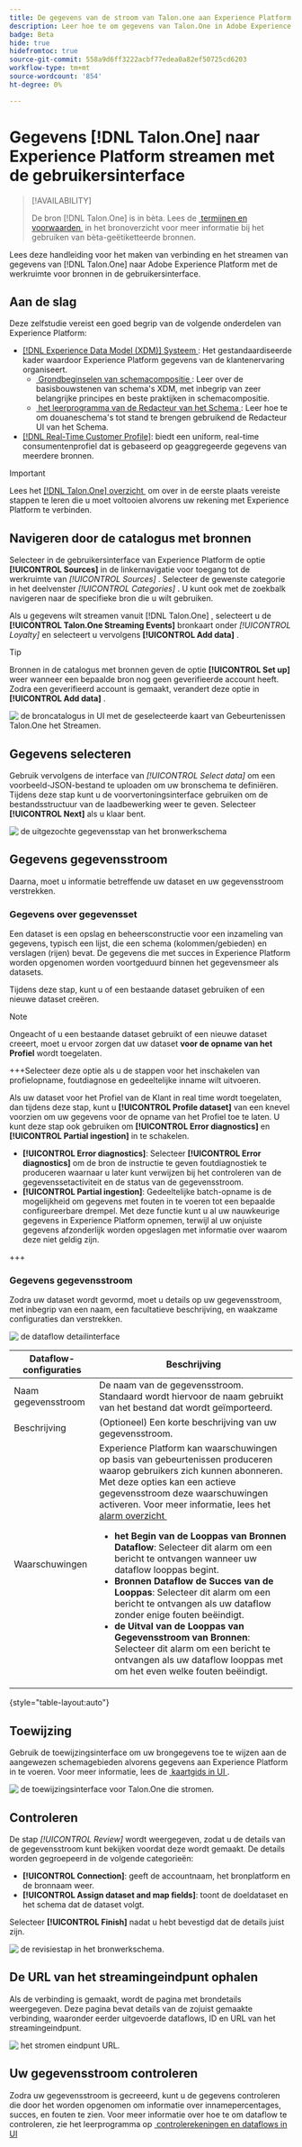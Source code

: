 ```yaml
---
title: De gegevens van de stroom van Talon.one aan Experience Platform gebruikend UI
description: Leer hoe te om gegevens van Talon.One in Adobe Experience Platform te stromen gebruikend UI. Deze gids behandelt opstelling, gegevensselectie, en dataflow configuratie.
badge: Beta
hide: true
hidefromtoc: true
source-git-commit: 558a9d6ff3222acbf77edea0a82ef50725cd6203
workflow-type: tm+mt
source-wordcount: '854'
ht-degree: 0%

---
```


# Gegevens [!DNL Talon.One] naar Experience Platform streamen met de gebruikersinterface

>[!AVAILABILITY]
>
>De bron [!DNL Talon.One] is in bèta. Lees de [&#x200B; termijnen en voorwaarden &#x200B;](../../../../home.md#terms-and-conditions) in het bronoverzicht voor meer informatie bij het gebruiken van bèta-geëtiketteerde bronnen.

Lees deze handleiding voor het maken van verbinding en het streamen van gegevens van [!DNL Talon.One] naar Adobe Experience Platform met de werkruimte voor bronnen in de gebruikersinterface.

## Aan de slag

Deze zelfstudie vereist een goed begrip van de volgende onderdelen van Experience Platform:

* [[!DNL Experience Data Model (XDM)]  Systeem &#x200B;](../../../../../xdm/home.md): Het gestandaardiseerde kader waardoor Experience Platform gegevens van de klantenervaring organiseert.
   * [&#x200B; Grondbeginselen van schemacompositie &#x200B;](../../../../../xdm/schema/composition.md): Leer over de basisbouwstenen van schema&#39;s XDM, met inbegrip van zeer belangrijke principes en beste praktijken in schemacompositie.
   * [&#x200B; het leerprogramma van de Redacteur van het Schema &#x200B;](../../../../../xdm/tutorials/create-schema-ui.md): Leer hoe te om douaneschema&#39;s tot stand te brengen gebruikend de Redacteur UI van het Schema.
* [[!DNL Real-Time Customer Profile]](../../../../../profile/home.md): biedt een uniform, real-time consumentenprofiel dat is gebaseerd op geaggregeerde gegevens van meerdere bronnen.

>[!IMPORTANT]
>
>Lees het [[!DNL Talon.One]  overzicht &#x200B;](../../../../connectors/loyalty/talon-one.md) om over in de eerste plaats vereiste stappen te leren die u moet voltooien alvorens uw rekening met Experience Platform te verbinden.

## Navigeren door de catalogus met bronnen

Selecteer in de gebruikersinterface van Experience Platform de optie **[!UICONTROL Sources]** in de linkernavigatie voor toegang tot de werkruimte van *[!UICONTROL Sources]* . Selecteer de gewenste categorie in het deelvenster *[!UICONTROL Categories]* . U kunt ook met de zoekbalk navigeren naar de specifieke bron die u wilt gebruiken.

Als u gegevens wilt streamen vanuit [!DNL Talon.One] , selecteert u de **[!UICONTROL Talon.One Streaming Events]** bronkaart onder *[!UICONTROL Loyalty]* en selecteert u vervolgens **[!UICONTROL Add data]** .

>[!TIP]
>
>Bronnen in de catalogus met bronnen geven de optie **[!UICONTROL Set up]** weer wanneer een bepaalde bron nog geen geverifieerde account heeft. Zodra een geverifieerd account is gemaakt, verandert deze optie in **[!UICONTROL Add data]** .

![&#x200B; de broncatalogus in UI met de geselecteerde kaart van Gebeurtenissen Talon.One het Streamen.](../../../../images/tutorials/create/talon-one-streaming/catalog.png)

## Gegevens selecteren

Gebruik vervolgens de interface van *[!UICONTROL Select data]* om een voorbeeld-JSON-bestand te uploaden om uw bronschema te definiëren. Tijdens deze stap kunt u de voorvertoningsinterface gebruiken om de bestandsstructuur van de laadbewerking weer te geven. Selecteer **[!UICONTROL Next]** als u klaar bent.

![&#x200B; de uitgezochte gegevensstap van het bronwerkschema &#x200B;](../../../../images/tutorials/create/talon-one-streaming/select-data.png)

## Gegevens gegevensstroom

Daarna, moet u informatie betreffende uw dataset en uw gegevensstroom verstrekken.

### Gegevens over gegevensset

Een dataset is een opslag en beheersconstructie voor een inzameling van gegevens, typisch een lijst, die een schema (kolommen/gebieden) en verslagen (rijen) bevat. De gegevens die met succes in Experience Platform worden opgenomen worden voortgeduurd binnen het gegevensmeer als datasets.

Tijdens deze stap, kunt u of een bestaande dataset gebruiken of een nieuwe dataset creëren.

>[!NOTE]
>
>Ongeacht of u een bestaande dataset gebruikt of een nieuwe dataset creeert, moet u ervoor zorgen dat uw dataset **voor de opname van het Profiel** wordt toegelaten.

+++Selecteer deze optie als u de stappen voor het inschakelen van profielopname, foutdiagnose en gedeeltelijke inname wilt uitvoeren.

Als uw dataset voor het Profiel van de Klant in real time wordt toegelaten, dan tijdens deze stap, kunt u **[!UICONTROL Profile dataset]** van een knevel voorzien om uw gegevens voor de opname van het Profiel toe te laten. U kunt deze stap ook gebruiken om **[!UICONTROL Error diagnostics]** en **[!UICONTROL Partial ingestion]** in te schakelen.

* **[!UICONTROL Error diagnostics]**: Selecteer **[!UICONTROL Error diagnostics]** om de bron de instructie te geven foutdiagnostiek te produceren waarnaar u later kunt verwijzen bij het controleren van de gegevenssetactiviteit en de status van de gegevensstroom.
* **[!UICONTROL Partial ingestion]**: Gedeeltelijke batch-opname is de mogelijkheid om gegevens met fouten in te voeren tot een bepaalde configureerbare drempel. Met deze functie kunt u al uw nauwkeurige gegevens in Experience Platform opnemen, terwijl al uw onjuiste gegevens afzonderlijk worden opgeslagen met informatie over waarom deze niet geldig zijn.

+++

### Gegevens gegevensstroom

Zodra uw dataset wordt gevormd, moet u details op uw gegevensstroom, met inbegrip van een naam, een facultatieve beschrijving, en waakzame configuraties dan verstrekken.

![&#x200B; de dataflow detailinterface &#x200B;](../../../../images/tutorials/create/talon-one-streaming/dataflow-details.png)

| Dataflow-configuraties | Beschrijving |
| --- | --- |
| Naam gegevensstroom | De naam van de gegevensstroom. Standaard wordt hiervoor de naam gebruikt van het bestand dat wordt geïmporteerd. |
| Beschrijving | (Optioneel) Een korte beschrijving van uw gegevensstroom. |
| Waarschuwingen | Experience Platform kan waarschuwingen op basis van gebeurtenissen produceren waarop gebruikers zich kunnen abonneren. Met deze opties kan een actieve gegevensstroom deze waarschuwingen activeren.  Voor meer informatie, lees het [&#x200B; alarm overzicht &#x200B;](../../alerts.md) <ul><li>**het Begin van de Looppas van Bronnen Dataflow**: Selecteer dit alarm om een bericht te ontvangen wanneer uw dataflow looppas begint.</li><li>**Bronnen Dataflow de Succes van de Looppas**: Selecteer dit alarm om een bericht te ontvangen als uw dataflow zonder enige fouten beëindigt.</li><li>**de Uitval van de Looppas van Gegevensstroom van Bronnen**: Selecteer dit alarm om een bericht te ontvangen als uw dataflow looppas met om het even welke fouten beëindigt.</li></ul> |

{style="table-layout:auto"}

## Toewijzing

Gebruik de toewijzingsinterface om uw brongegevens toe te wijzen aan de aangewezen schemagebieden alvorens gegevens aan Experience Platform in te voeren. Voor meer informatie, lees de [&#x200B; kaartgids in UI &#x200B;](../../../../../data-prep/ui/mapping.md).

<!--
>[!TIP]
>
>You can download the [Events and Profile mappings](../../../../images/tutorials/create/capillary/mappings.zip) for [!DNL Capillary] and [import the files to Data Prep](../../../../../data-prep/ui/mapping.md#import-mapping) when you are ready to map your data.
-->

![&#x200B; de toewijzingsinterface voor Talon.One die stromen.](../../../../images/tutorials/create/talon-one-streaming/mapping.png)

## Controleren

De stap *[!UICONTROL Review]* wordt weergegeven, zodat u de details van de gegevensstroom kunt bekijken voordat deze wordt gemaakt. De details worden gegroepeerd in de volgende categorieën:

* **[!UICONTROL Connection]**: geeft de accountnaam, het bronplatform en de bronnaam weer.
* **[!UICONTROL Assign dataset and map fields]**: toont de doeldataset en het schema dat de dataset volgt.

Selecteer **[!UICONTROL Finish]** nadat u hebt bevestigd dat de details juist zijn.

![&#x200B; de revisiestap in het bronwerkschema.](../../../../images/tutorials/create/talon-one-streaming/review.png)

## De URL van het streamingeindpunt ophalen

Als de verbinding is gemaakt, wordt de pagina met brondetails weergegeven. Deze pagina bevat details van de zojuist gemaakte verbinding, waaronder eerder uitgevoerde dataflows, ID en URL van het streamingeindpunt.

![&#x200B; het stromen eindpunt URL.](../../../../images/tutorials/create/talon-one-streaming/streaming-endpoint.png)

## Uw gegevensstroom controleren

Zodra uw gegevensstroom is gecreeerd, kunt u de gegevens controleren die door het worden opgenomen om informatie over innamepercentages, succes, en fouten te zien. Voor meer informatie over hoe te om dataflow te controleren, zie het leerprogramma op [&#x200B; controlerekeningen en dataflows in UI &#x200B;](../../monitor-streaming.md)